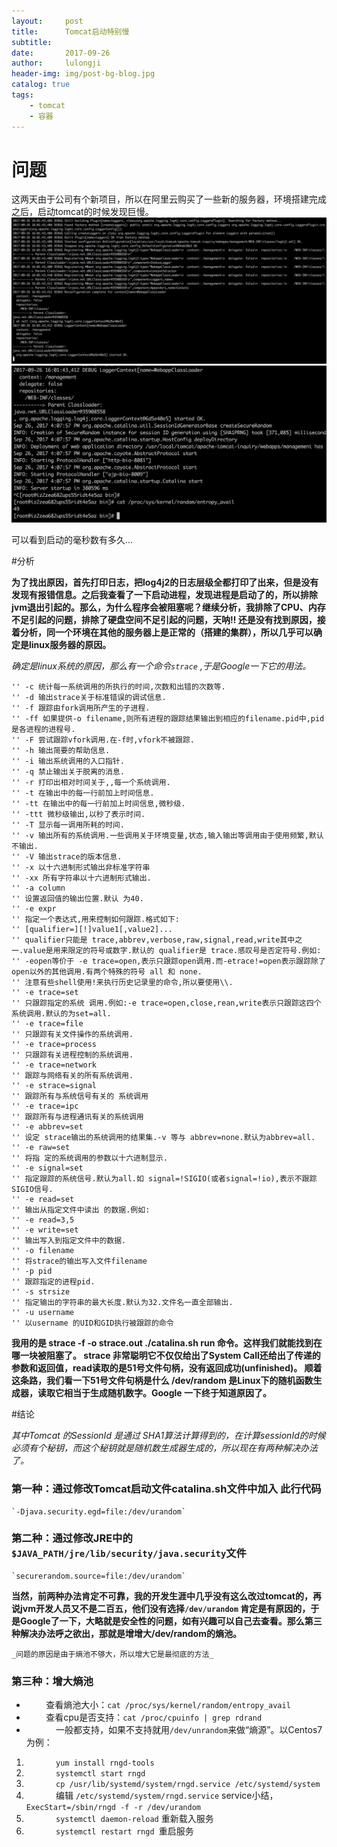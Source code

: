 ```yaml
---
layout:     post
title:      Tomcat启动特别慢
subtitle:   
date:       2017-09-26
author:     lulongji
header-img: img/post-bg-blog.jpg
catalog: true
tags:
	- tomcat
	- 容器
---
```


# 问题

这两天由于公司有个新项目，所以在阿里云购买了一些新的服务器，环境搭建完成之后，启动tomcat的时候发现巨慢。
![图一](../imgs/tomcat/1.jpg)
![图二](../imgs/tomcat/2.jpg)

可以看到启动的毫秒数有多久...

#分析

**为了找出原因，首先打印日志，把log4j2的日志层级全都打印了出来，但是没有发现有报错信息。之后我查看了一下启动进程，发现进程是启动了的，所以排除jvm退出引起的。那么，为什么程序会被阻塞呢？继续分析，我排除了CPU、内存不足引起的问题，排除了硬盘空间不足引起的问题，天呐‼️ 还是没有找到原因，接着分析，同一个环境在其他的服务器上是正常的（搭建的集群），所以几乎可以确定是linux服务器的原因。**

_确定是linux系统的原因，那么有一个命令`strace` ,于是Google一下它的用法。_

	'' -c 统计每一系统调用的所执行的时间,次数和出错的次数等. 
	'' -d 输出strace关于标准错误的调试信息. 
	'' -f 跟踪由fork调用所产生的子进程. 
	'' -ff 如果提供-o filename,则所有进程的跟踪结果输出到相应的filename.pid中,pid是各进程的进程号. 
	'' -F 尝试跟踪vfork调用.在-f时,vfork不被跟踪. 
	'' -h 输出简要的帮助信息. 
	'' -i 输出系统调用的入口指针. 
	'' -q 禁止输出关于脱离的消息. 
	'' -r 打印出相对时间关于,,每一个系统调用. 
	'' -t 在输出中的每一行前加上时间信息. 
	'' -tt 在输出中的每一行前加上时间信息,微秒级. 
	'' -ttt 微秒级输出,以秒了表示时间. 
	'' -T 显示每一调用所耗的时间. 
	'' -v 输出所有的系统调用.一些调用关于环境变量,状态,输入输出等调用由于使用频繁,默认不输出. 
	'' -V 输出strace的版本信息. 
	'' -x 以十六进制形式输出非标准字符串 
	'' -xx 所有字符串以十六进制形式输出. 
	'' -a column 
	'' 设置返回值的输出位置.默认 为40. 
	'' -e expr 
	'' 指定一个表达式,用来控制如何跟踪.格式如下: 
	'' [qualifier=][!]value1[,value2]... 
	'' qualifier只能是 trace,abbrev,verbose,raw,signal,read,write其中之一.value是用来限定的符号或数字.默认的 qualifier是 trace.感叹号是否定符号.例如: 
	'' -eopen等价于 -e trace=open,表示只跟踪open调用.而-etrace!=open表示跟踪除了open以外的其他调用.有两个特殊的符号 all 和 none. 
	'' 注意有些shell使用!来执行历史记录里的命令,所以要使用\\. 
	'' -e trace=set 
	'' 只跟踪指定的系统 调用.例如:-e trace=open,close,rean,write表示只跟踪这四个系统调用.默认的为set=all. 
	'' -e trace=file 
	'' 只跟踪有关文件操作的系统调用. 
	'' -e trace=process 
	'' 只跟踪有关进程控制的系统调用. 
	'' -e trace=network 
	'' 跟踪与网络有关的所有系统调用. 
	'' -e strace=signal 
	'' 跟踪所有与系统信号有关的 系统调用 
	'' -e trace=ipc 
	'' 跟踪所有与进程通讯有关的系统调用 
	'' -e abbrev=set 
	'' 设定 strace输出的系统调用的结果集.-v 等与 abbrev=none.默认为abbrev=all. 
	'' -e raw=set 
	'' 将指 定的系统调用的参数以十六进制显示. 
	'' -e signal=set 
	'' 指定跟踪的系统信号.默认为all.如 signal=!SIGIO(或者signal=!io),表示不跟踪SIGIO信号. 
	'' -e read=set 
	'' 输出从指定文件中读出 的数据.例如: 
	'' -e read=3,5 
	'' -e write=set 
	'' 输出写入到指定文件中的数据. 
	'' -o filename 
	'' 将strace的输出写入文件filename 
	'' -p pid 
	'' 跟踪指定的进程pid. 
	'' -s strsize 
	'' 指定输出的字符串的最大长度.默认为32.文件名一直全部输出. 
	'' -u username 
	'' 以username 的UID和GID执行被跟踪的命令


**我用的是 strace -f -o strace.out ./catalina.sh run 命令。这样我们就能找到在哪一块被阻塞了。 strace 非常聪明它不仅仅给出了System Call还给出了传递的参数和返回值，read读取的是51号文件句柄，没有返回成功(unfinished)。 顺着这条路，我们看一下51号文件句柄是什么 /dev/random 是Linux下的随机函数生成器，读取它相当于生成随机数字。Google 一下终于知道原因了。**

#结论

_其中Tomcat 的SessionId 是通过 SHA1算法计算得到的，在计算sessionId的时候必须有个秘钥，而这个秘钥就是随机数生成器生成的，所以现在有两种解决办法了。_

### 第一种：通过修改Tomcat启动文件catalina.sh文件中加入 此行代码
	`-Djava.security.egd=file:/dev/urandom`

### 第二种：通过修改JRE中的`$JAVA_PATH/jre/lib/security/java.security`文件 
	`securerandom.source=file:/dev/urandom`

 **当然，前两种办法肯定不可靠，我的开发生涯中几乎没有这么改过tomcat的，再说jvm开发人员又不是二百五，他们没有选择`/dev/urandom` 肯定是有原因的，于是Google了一下，大略就是安全性的问题，如有兴趣可以自己去查看。那么第三种解决办法呼之欲出，那就是增增大/dev/random的熵池。** 

	_问题的原因是由于熵池不够大，所以增大它是最彻底的方法_
### 第三种：增大熵池
-         查看熵池大小：`cat /proc/sys/kernel/random/entropy_avail`
-         查看cpu是否支持：`cat /proc/cpuinfo | grep rdrand`
-             一般都支持，如果不支持就用`/dev/unrandom`来做“熵源”。以Centos7为例：
1.             `yum install rngd-tools`
2.             `systemctl start rngd`
3.             `cp /usr/lib/systemd/system/rngd.service /etc/systemd/system`
4.             编辑 `/etc/systemd/system/rngd.service` service小结， `ExecStart=/sbin/rngd -f -r /dev/urandom`
5.             `systemctl daemon-reload` 重新载入服务
6.             `systemctl restart rngd `重启服务



